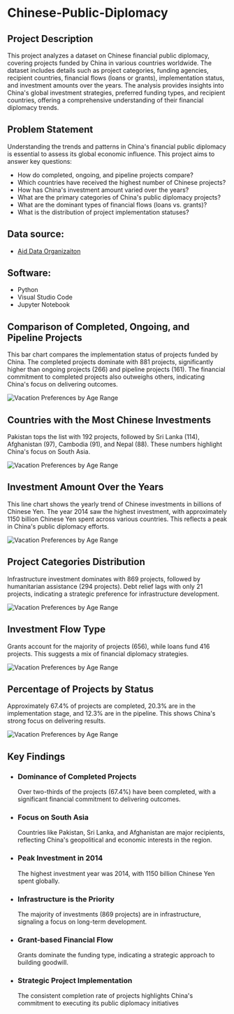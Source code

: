 # Chinese-Public-Diplomacy
## Project Description
This project analyzes a dataset on Chinese financial public diplomacy, covering projects funded by China in various countries worldwide. The dataset includes details such as project categories, funding agencies, recipient countries, financial flows (loans or grants), implementation status, and investment amounts over the years. The analysis provides insights into China's global investment strategies, preferred funding types, and recipient countries, offering a comprehensive understanding of their financial diplomacy trends.

## Problem Statement
Understanding the trends and patterns in China's financial public diplomacy is essential to assess its global economic influence. This project aims to answer key questions:
- How do completed, ongoing, and pipeline projects compare?
- Which countries have received the highest number of Chinese projects?
- How has China's investment amount varied over the years?
- What are the primary categories of China's public diplomacy projects?
- What are the dominant types of financial flows (loans vs. grants)?
- What is the distribution of project implementation statuses?

## Data source:
- [Aid Data Organizaiton](https://www.aiddata.org/)

## Software:
- Python
- Visual Studio Code
- Jupyter Notebook

## Comparison of Completed, Ongoing, and Pipeline Projects
This bar chart compares the implementation status of projects funded by China. The completed projects dominate with 881 projects, significantly higher than ongoing projects (266) and pipeline projects (161). The financial commitment to completed projects also outweighs others, indicating China's focus on delivering outcomes.

![Vacation Preferences by Age Range](./Charts/Vacation%20Preferences%20by%20Age%20Range.png)

## Countries with the Most Chinese Investments
Pakistan tops the list with 192 projects, followed by Sri Lanka (114), Afghanistan (97), Cambodia (91), and Nepal (88). These numbers highlight China's focus on South Asia.

![Vacation Preferences by Age Range](./Charts/Vacation%20Preferences%20by%20Age%20Range.png)

## Investment Amount Over the Years
This line chart shows the yearly trend of Chinese investments in billions of Chinese Yen. The year 2014 saw the highest investment, with approximately 1150 billion Chinese Yen spent across various countries. This reflects a peak in China's public diplomacy efforts.

![Vacation Preferences by Age Range](./Charts/Vacation%20Preferences%20by%20Age%20Range.png)

## Project Categories Distribution
Infrastructure investment dominates with 869 projects, followed by humanitarian assistance (294 projects). Debt relief lags with only 21 projects, indicating a strategic preference for infrastructure development.

![Vacation Preferences by Age Range](./Charts/Vacation%20Preferences%20by%20Age%20Range.png)

## Investment Flow Type
Grants account for the majority of projects (656), while loans fund 416 projects. This suggests a mix of financial diplomacy strategies.

![Vacation Preferences by Age Range](./Charts/Vacation%20Preferences%20by%20Age%20Range.png)

## Percentage of Projects by Status
Approximately 67.4% of projects are completed, 20.3% are in the implementation stage, and 12.3% are in the pipeline. This shows China's strong focus on delivering results.

![Vacation Preferences by Age Range](./Charts/Vacation%20Preferences%20by%20Age%20Range.png)

## Key Findings
- ### Dominance of Completed Projects
   Over two-thirds of the projects (67.4%) have been completed, with a significant financial commitment to delivering outcomes.
- ### Focus on South Asia
   Countries like Pakistan, Sri Lanka, and Afghanistan are major recipients, reflecting China's geopolitical and economic interests in the region.
- ### Peak Investment in 2014
   The highest investment year was 2014, with 1150 billion Chinese Yen spent globally.
- ### Infrastructure is the Priority
   The majority of investments (869 projects) are in infrastructure, signaling a focus on long-term development.
- ### Grant-based Financial Flow
   Grants dominate the funding type, indicating a strategic approach to building goodwill.
- ### Strategic Project Implementation
   The consistent completion rate of projects highlights China's commitment to executing its public diplomacy initiatives
